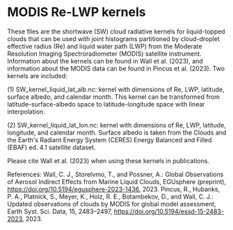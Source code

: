 # MODIS Re-LWP kernels
These files are the shortwave (SW) cloud radiative kernels for liquid-topped clouds that can be used with joint histograms partitioned by cloud-droplet effective radius (Re) and liquid water path (LWP) from the Moderate Resolution Imaging Spectroradiometer (MODIS) satellite instrument. Information about the kernels can be found in Wall et al. (2023), and information about the MODIS data can be found in Pincus et al. (2023). Two kernels are included:

(1) SW_kernel_liquid_lat_alb.nc: kernel with dimensions of Re, LWP, latitude, surface albedo, and calendar month. This kernel can be transformed from latitude-surface-albedo space to latitude-longitude space with linear interpolation.

(2) SW_kernel_liquid_lat_lon.nc: kernel with dimensions of Re, LWP, latitude, longitude, and calendar month. Surface albedo is taken from the Clouds and the Earth's Radiant Energy System (CERES) Energy Balanced and Filled (EBAF) ed. 4.1 satellite dataset.

Please cite Wall et al. (2023) when using these kernels in publications.

References:
Wall, C. J., Storelvmo, T., and Possner, A.: Global Observations of Aerosol Indirect Effects from Marine Liquid Clouds, EGUsphere (preprint), https://doi.org/10.5194/egusphere-2023-1436, 2023.
Pincus, R., Hubanks, P. A., Platnick, S., Meyer, K., Holz, R. E., Botambekov, D., and Wall, C. J.: Updated observations of clouds by MODIS for global model assessment, Earth Syst. Sci. Data, 15, 2483–2497, https://doi.org/10.5194/essd-15-2483-2023, 2023.
